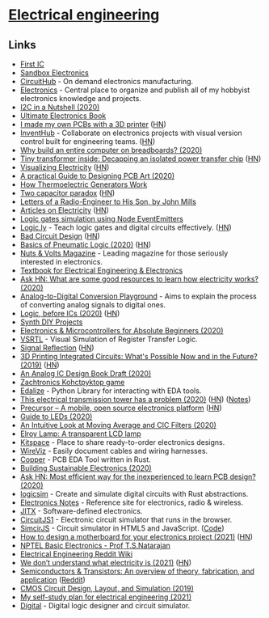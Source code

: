 # [Electrical engineering](https://en.wikipedia.org/wiki/Electrical_engineering)

## Links

- [First IC](http://sam.zeloof.xyz/first-ic/)
- [Sandbox Electronics](https://sandboxelectronics.com/)
- [CircuitHub](https://circuithub.com/) - On demand electronics manufacturing.
- [Electronics](https://github.com/pepaslabs/Electronics) - Central place to organize and publish all of my hobbyist electronics knowledge and projects.
- [I2C in a Nutshell (2020)](https://interrupt.memfault.com/blog/i2c-in-a-nutshell)
- [Ultimate Electronics Book](https://ultimateelectronicsbook.com/)
- [I made my own PCBs with a 3D printer](https://www.stavros.io/posts/make-pcbs-at-home/) ([HN](https://news.ycombinator.com/item?id=22327467))
- [InventHub](https://inventhub.io/) - Collaborate on electronics projects with visual version control built for engineering teams. ([HN](https://news.ycombinator.com/item?id=26507436))
- [Why build an entire computer on breadboards? (2020)](https://www.youtube.com/watch?v=fCbAafKLqC8)
- [Tiny transformer inside: Decapping an isolated power transfer chip](http://www.righto.com/2020/05/tiny-transformer-inside-decapping.html) ([HN](https://news.ycombinator.com/item?id=23129089))
- [Visualizing Electricity](https://demystifyingscience.com/blog/how-to-visualize-electricity) ([HN](https://news.ycombinator.com/item?id=23144308))
- [A practical Guide to Designing PCB Art (2020)](https://blog.wokwi.com/a-practical-guide-to-designing-pcb-art/)
- [How Thermoelectric Generators Work](https://thermoelectricsolutions.com/how-thermoelectric-generators-work/)
- [Two capacitor paradox](https://en.wikipedia.org/wiki/Two_capacitor_paradox) ([HN](https://news.ycombinator.com/item?id=23301402))
- [Letters of a Radio-Engineer to His Son, by John Mills](https://www.gutenberg.org/files/30688/30688-h/30688-h.htm)
- [Articles on Electricity](http://amasci.com/ele-edu.html) ([HN](https://news.ycombinator.com/item?id=23442181))
- [Logic gates simulation using Node EventEmitters](https://github.com/ahuth/emitter-gates)
- [Logic.ly](https://logic.ly/demo) - Teach logic gates and digital circuits effectively. ([HN](https://news.ycombinator.com/item?id=23463779))
- [Bad Circuit Design](http://cmosedu.com/cmos1/bad_design/bad_design.htm) ([HN](https://news.ycombinator.com/item?id=23476475))
- [Basics of Pneumatic Logic (2020)](https://www.hydraulicspneumatics.com/technologies/pneumatic-valves/article/21122363/basics-of-pneumatic-logic) ([HN](https://news.ycombinator.com/item?id=23534422))
- [Nuts & Volts Magazine](https://www.nutsvolts.com/) - Leading magazine for those seriously interested in electronics.
- [Textbook for Electrical Engineering & Electronics](https://www.allaboutcircuits.com/textbook/)
- [Ask HN: What are some good resources to learn how electricity works? (2020)](https://news.ycombinator.com/item?id=23562181)
- [Analog-to-Digital Conversion Playground](https://github.com/kronawetter/analog-to-digital-conversion) - Aims to explain the process of converting analog signals to digital ones.
- [Logic, before ICs (2020)](https://northcoastsynthesis.com/news/logic-before-ics/) ([HN](https://news.ycombinator.com/item?id=23591521))
- [Synth DIY Projects](https://northcoastsynthesis.com/synth-diy-projects/)
- [Electronics & Microcontrollers for Absolute Beginners (2020)](https://hackaday.io/page/7185-electronics-microcontrollers-for-absolute-beginners-part-1)
- [VSRTL](https://github.com/mortbopet/VSRTL) - Visual Simulation of Register Transfer Logic.
- [Signal Reflection](https://www.solipsys.co.uk/new/SignalReflection.html?th08hn) ([HN](https://news.ycombinator.com/item?id=24093132))
- [3D Printing Integrated Circuits: What's Possible Now and in the Future? (2019)](https://www.nano-di.com/blog/2019-3d-printing-integrated-circuits-whats-possible-now-and-in-the-future) ([HN](https://news.ycombinator.com/item?id=24119102))
- [An Analog IC Design Book Draft (2020)](https://hackaday.com/2020/08/31/an-analog-ic-design-book-draft/)
- [Zachtronics Kohctpyktop game](http://www.zachtronics.com/kohctpyktop-engineer-of-the-people/)
- [Edalize](https://github.com/olofk/edalize) - Python Library for interacting with EDA tools.
- [This electrical transmission tower has a problem (2020)](https://twitter.com/tubetimeus/status/1306359385656946688) ([HN](https://news.ycombinator.com/item?id=24499924)) ([Notes](https://twitter.com/MarcJBrooker/status/1306594464337551360))
- [Precursor – A mobile, open source electronics platform](https://www.bunniestudios.com/blog/?p=5921) ([HN](https://news.ycombinator.com/item?id=24527846))
- [Guide to LEDs (2020)](https://www.youtube.com/watch?v=Y06VHj1GvLI)
- [An Intuitive Look at Moving Average and CIC Filters (2020)](https://tomverbeure.github.io/2020/09/30/Moving-Average-and-CIC-Filters.html)
- [Elroy Lamp: A transparent LCD lamp](https://www.kylescholz.com/wp/the-elroy-lamp/)
- [Kitspace](https://kitspace.org/) - Place to share ready-to-order electronics designs.
- [WireViz](https://github.com/formatc1702/WireViz) - Easily document cables and wiring harnesses.
- [Copper](https://github.com/Yatekii/copper) - PCB EDA Tool written in Rust.
- [Building Sustainable Electronics (2020)](https://gopher.mills.io/republic.circumlunar.space/0/~xkp/phlog/2020-11-08-building-sustainable-electronics.txt)
- [Ask HN: Most efficient way for the inexperienced to learn PCB design? (2020)](https://news.ycombinator.com/item?id=25164660)
- [logicsim](https://github.com/raycar5/logicsim) - Create and simulate digital circuits with Rust abstractions.
- [Electronics Notes](https://www.electronics-notes.com/) - Reference site for electronics, radio & wireless.
- [JITX](https://www.jitx.com/) - Software-defined electronics.
- [CircuitJS1](https://github.com/sharpie7/circuitjs1) - Electronic circuit simulator that runs in the browser.
- [SimcirJS](https://kazuhikoarase.github.io/simcirjs/) - Circuit simulator in HTML5 and JavaScript. ([Code](https://github.com/kazuhikoarase/simcirjs))
- [How to design a motherboard for your electronics project (2021)](https://www.staycaffeinated.com/2021/02/21/how-to-design-a-motherboard-for-your-project-part-1) ([HN](https://news.ycombinator.com/item?id=26215270))
- [NPTEL Basic Electronics - Prof T.S.Natarajan](https://www.youtube.com/playlist?list=PL6A5175DB9EF79D22)
- [Electrical Engineering Reddit Wiki](https://www.reddit.com/r/ElectricalEngineering/wiki/index)
- [We don’t understand what electricity is (2021)](https://www.ribbonfarm.com/2021/02/25/heres-why-we-dont-understand-what-electricity-is/) ([HN](https://news.ycombinator.com/item?id=26270920))
- [Semiconductors & Transistors: An overview of theory, fabrication, and application](https://drive.google.com/file/d/1vWgzfLNq1F40R1bw7vu_MBaA0dddK1yh/view) ([Reddit](https://www.reddit.com/r/ECE/comments/lwbpjd/here_is_a_free_resource_i_wrote_for_undergrads/))
- [CMOS Circuit Design, Layout, and Simulation (2019)](http://cmosedu.com/cmos1/book.htm)
- [My self-study plan for electrical engineering (2021)](https://i-kh.net/2021/03/20/electrical-engineering-study-plan/)
- [Digital](https://github.com/hneemann/Digital) - Digital logic designer and circuit simulator.
